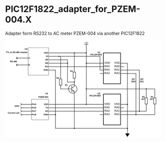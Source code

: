 # PIC12F1822_adapter_for_PZEM-004.X
Adapter form RS232 to AC meter PZEM-004 via another PIC12F1822  

![Схема устройства](schematic_diagram.svg)  
